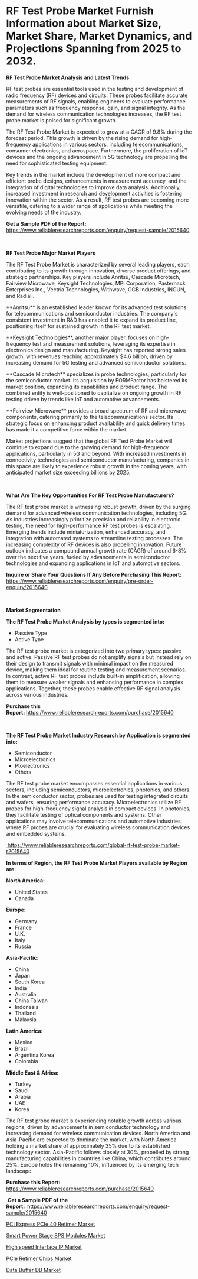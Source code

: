<p><h1>RF Test Probe Market Furnish Information about Market Size, Market Share, Market Dynamics, and Projections Spanning from 2025 to 2032.</h1></p><p><strong>RF Test Probe Market Analysis and Latest Trends</strong></p>
<p><p>RF test probes are essential tools used in the testing and development of radio frequency (RF) devices and circuits. These probes facilitate accurate measurements of RF signals, enabling engineers to evaluate performance parameters such as frequency response, gain, and signal integrity. As the demand for wireless communication technologies increases, the RF test probe market is poised for significant growth.</p><p>The RF Test Probe Market is expected to grow at a CAGR of 9.8% during the forecast period. This growth is driven by the rising demand for high-frequency applications in various sectors, including telecommunications, consumer electronics, and aerospace. Furthermore, the proliferation of IoT devices and the ongoing advancement in 5G technology are propelling the need for sophisticated testing equipment.</p><p>Key trends in the market include the development of more compact and efficient probe designs, enhancements in measurement accuracy, and the integration of digital technologies to improve data analysis. Additionally, increased investment in research and development activities is fostering innovation within the sector. As a result, RF test probes are becoming more versatile, catering to a wider range of applications while meeting the evolving needs of the industry.</p></p>
<p><strong>Get a Sample PDF of the Report:&nbsp;</strong> <a href="https://www.reliableresearchreports.com/enquiry/request-sample/2015640?utm_campaign=116&utm_medium=2&utm_source=Github&utm_content=ia&utm_term=17012025&utm_id=rf-test-probe">https://www.reliableresearchreports.com/enquiry/request-sample/2015640</a></p>
<p>&nbsp;</p>
<p><strong>RF Test Probe Major Market Players</strong></p>
<p><p>The RF Test Probe Market is characterized by several leading players, each contributing to its growth through innovation, diverse product offerings, and strategic partnerships. Key players include Anritsu, Cascade Microtech, Fairview Microwave, Keysight Technologies, MPI Corporation, Pasternack Enterprises Inc., Vectria Technologies, Withwave, GGB Industries, INGUN, and Radiall.</p><p>**Anritsu** is an established leader known for its advanced test solutions for telecommunications and semiconductor industries. The company's consistent investment in R&D has enabled it to expand its product line, positioning itself for sustained growth in the RF test market.</p><p>**Keysight Technologies**, another major player, focuses on high-frequency test and measurement solutions, leveraging its expertise in electronics design and manufacturing. Keysight has reported strong sales growth, with revenues reaching approximately $4.6 billion, driven by increasing demand for 5G testing and advanced semiconductor solutions.</p><p>**Cascade Microtech** specializes in probe technologies, particularly for the semiconductor market. Its acquisition by FORMFactor has bolstered its market position, expanding its capabilities and product range. The combined entity is well-positioned to capitalize on ongoing growth in RF testing driven by trends like IoT and automotive advancements.</p><p>**Fairview Microwave** provides a broad spectrum of RF and microwave components, catering primarily to the telecommunications sector. Its strategic focus on enhancing product availability and quick delivery times has made it a competitive force within the market.</p><p>Market projections suggest that the global RF Test Probe Market will continue to expand due to the growing demand for high-frequency applications, particularly in 5G and beyond. With increased investments in connectivity technologies and semiconductor manufacturing, companies in this space are likely to experience robust growth in the coming years, with anticipated market size exceeding billions by 2025.</p></p>
<p>&nbsp;</p>
<p><strong>What Are The Key Opportunities For RF Test Probe Manufacturers?</strong></p>
<p><p>The RF test probe market is witnessing robust growth, driven by the surging demand for advanced wireless communication technologies, including 5G. As industries increasingly prioritize precision and reliability in electronic testing, the need for high-performance RF test probes is escalating. Emerging trends include miniaturization, enhanced accuracy, and integration with automated systems to streamline testing processes. The increasing complexity of RF devices is also propelling innovation. Future outlook indicates a compound annual growth rate (CAGR) of around 6-8% over the next five years, fueled by advancements in semiconductor technologies and expanding applications in IoT and automotive sectors.</p></p>
<p><strong>Inquire or Share Your Questions If Any Before Purchasing This Report:</strong> <a href="https://www.reliableresearchreports.com/enquiry/pre-order-enquiry/2015640?utm_campaign=116&utm_medium=2&utm_source=Github&utm_content=ia&utm_term=17012025&utm_id=rf-test-probe">https://www.reliableresearchreports.com/enquiry/pre-order-enquiry/2015640</a></p>
<p>&nbsp;</p>
<p><strong>Market Segmentation</strong></p>
<p><strong>The RF Test Probe Market Analysis by types is segmented into:</strong></p>
<p><ul><li>Passive Type</li><li>Active Type</li></ul></p>
<p><p>The RF test probe market is categorized into two primary types: passive and active. Passive RF test probes do not amplify signals but instead rely on their design to transmit signals with minimal impact on the measured device, making them ideal for routine testing and measurement scenarios. In contrast, active RF test probes include built-in amplification, allowing them to measure weaker signals and enhancing performance in complex applications. Together, these probes enable effective RF signal analysis across various industries.</p></p>
<p><strong>Purchase this Report:&nbsp;</strong><a href="https://www.reliableresearchreports.com/purchase/2015640?utm_campaign=116&utm_medium=2&utm_source=Github&utm_content=ia&utm_term=17012025&utm_id=rf-test-probe">https://www.reliableresearchreports.com/purchase/2015640</a></p>
<p>&nbsp;</p>
<p><strong>The RF Test Probe Market Industry Research by Application is segmented into:</strong></p>
<p><ul><li>Semiconductor</li><li>Microelectronics</li><li>Ptoelectronics</li><li>Others</li></ul></p>
<p><p>The RF test probe market encompasses essential applications in various sectors, including semiconductors, microelectronics, photonics, and others. In the semiconductor sector, probes are used for testing integrated circuits and wafers, ensuring performance accuracy. Microelectronics utilize RF probes for high-frequency signal analysis in compact devices. In photonics, they facilitate testing of optical components and systems. Other applications may involve telecommunications and automotive industries, where RF probes are crucial for evaluating wireless communication devices and embedded systems.</p></p>
<p><a href="https://www.reliableresearchreports.com/global-rf-test-probe-market-r2015640?utm_campaign=116&utm_medium=2&utm_source=Github&utm_content=ia&utm_term=17012025&utm_id=rf-test-probe">&nbsp;https://www.reliableresearchreports.com/global-rf-test-probe-market-r2015640</a></p>
<p><strong>In terms of Region, the RF Test Probe Market Players available by Region are:</strong></p>
<p>
    <p> <strong> North America: </strong>
        <ul>
            <li>United States</li>
            <li>Canada</li>
        </ul>
        </p> 
    <p> <strong> Europe: </strong>
        <ul>
            <li>Germany</li>
            <li>France</li>
            <li>U.K.</li>
            <li>Italy</li>
            <li>Russia</li>
        </ul>
        </p> 
    <p> <strong> Asia-Pacific: </strong>
        <ul>
            <li>China</li>
            <li>Japan</li>
            <li>South Korea</li>
            <li>India</li>
            <li>Australia</li>
            <li>China Taiwan</li>
            <li>Indonesia</li>
            <li>Thailand</li>
            <li>Malaysia</li>
        </ul>
        </p> 
    <p> <strong> Latin America: </strong>
        <ul>
            <li>Mexico</li>
            <li>Brazil</li>
            <li>Argentina Korea</li>
            <li>Colombia</li>
        </ul>
        </p> 
    <p> <strong> Middle East & Africa: </strong>
        <ul>
            <li>Turkey</li>
            <li>Saudi</li>
            <li>Arabia</li>
            <li>UAE</li>
            <li>Korea</li>
        </ul>
    </p>
    </p>
<p><p>The RF test probe market is experiencing notable growth across various regions, driven by advancements in semiconductor technology and increasing demand for wireless communication devices. North America and Asia-Pacific are expected to dominate the market, with North America holding a market share of approximately 35% due to its established technology sector. Asia-Pacific follows closely at 30%, propelled by strong manufacturing capabilities in countries like China, which contributes around 25%. Europe holds the remaining 10%, influenced by its emerging tech landscape.</p></p>
<p><strong>Purchase this Report: </strong><a href="https://www.reliableresearchreports.com/purchase/2015640?utm_campaign=116&utm_medium=2&utm_source=Github&utm_content=ia&utm_term=17012025&utm_id=rf-test-probe">https://www.reliableresearchreports.com/purchase/2015640</a></p>
<p>&nbsp;<strong>Get a Sample PDF of the Report:&nbsp;&nbsp;</strong><a href="https://www.reliableresearchreports.com/enquiry/request-sample/2015640?utm_campaign=116&utm_medium=2&utm_source=Github&utm_content=ia&utm_term=17012025&utm_id=rf-test-probe">https://www.reliableresearchreports.com/enquiry/request-sample/2015640</a></p>
<p><strong></strong></p>
<p><p><a href="https://github.com/flnordan65e0/Market-Research-Report-List-1/blob/main/pci-express-pcie-40-retimer-market.md?utm_campaign=116&utm_medium=2&utm_source=Github&utm_content=ia&utm_term=17012025&utm_id=rf-test-probe">PCI Express PCIe 40 Retimer Market</a></p><p><a href="https://github.com/rodinayygacklezi/Market-Research-Report-List-1/blob/main/smart-power-stage-sps-modules-market.md?utm_campaign=116&utm_medium=2&utm_source=Github&utm_content=ia&utm_term=17012025&utm_id=rf-test-probe">Smart Power Stage SPS Modules Market</a></p><p><a href="https://github.com/antonioc6hal/Market-Research-Report-List-1/blob/main/high-speed-interface-ip-market.md?utm_campaign=116&utm_medium=2&utm_source=Github&utm_content=ia&utm_term=17012025&utm_id=rf-test-probe">High speed Interface IP Market</a></p><p><a href="https://github.com/lindaopodray/Market-Research-Report-List-1/blob/main/pcie-retimer-chips-market.md?utm_campaign=116&utm_medium=2&utm_source=Github&utm_content=ia&utm_term=17012025&utm_id=rf-test-probe">PCIe Retimer Chips Market</a></p><p><a href="https://github.com/hammelximalschid/Market-Research-Report-List-1/blob/main/data-buffer-db-market.md?utm_campaign=116&utm_medium=2&utm_source=Github&utm_content=ia&utm_term=17012025&utm_id=rf-test-probe">Data Buffer DB Market</a></p></p>
